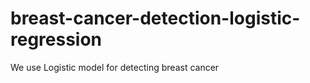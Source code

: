 # breast-cancer-detection-logistic-regression
We use Logistic model for detecting breast cancer
 
 
 
 
 
 
